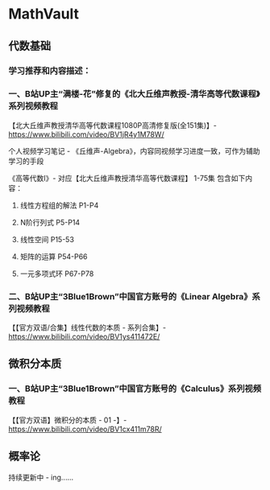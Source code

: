 # MathVault

## 代数基础

### 学习推荐和内容描述：

### 一、B站UP主“满楼-花”修复的《北大丘维声教授-清华高等代数课程》系列视频教程

【北大丘维声教授清华高等代数课程1080P高清修复版(全151集)】- https://www.bilibili.com/video/BV1jR4y1M78W/

个人视频学习笔记 - 《丘维声-Algebra》，内容同视频学习进度一致，可作为辅助学习的手段

《高等代数Ⅰ》- 对应【北大丘维声教授清华高等代数课程】 1-75集 包含如下内容：

1. 线性方程组的解法     P1-P4

2. N阶行列式           P5-P14

3. 线性空间            P15-53

4. 矩阵的运算          P54-P66

5. 一元多项式环        P67-P78

### 二、B站UP主“3Blue1Brown”中国官方账号的《Linear Algebra》系列视频教程

【【官方双语/合集】线性代数的本质 - 系列合集】- https://www.bilibili.com/video/BV1ys411472E/

## 微积分本质

### 一、B站UP主“3Blue1Brown”中国官方账号的《Calculus》系列视频教程

【【官方双语】微积分的本质 - 01 -】- https://www.bilibili.com/video/BV1cx411m78R/

## 概率论

持续更新中 - ing......

